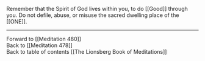 Remember that the Spirit of God lives within you, to do [[Good]] through you. Do not defile, abuse, or misuse the sacred dwelling place of the [[ONE]]. 

___

Forward to [[Meditation 480]]  
Back to [[Meditation 478]]  
Back to table of contents [[The Lionsberg Book of Meditations]]  